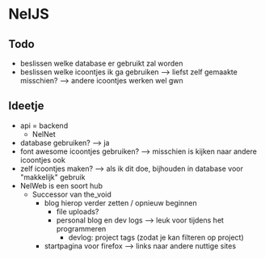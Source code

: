 # NelJS

## Todo

- beslissen welke database er gebruikt zal worden
- beslissen welke icoontjes ik ga gebruiken --> liefst zelf gemaakte misschien? --> andere icoontjes werken wel gwn

## Ideetje

- api = backend
  - NelNet
- database gebruiken? --> ja
- font awesome icoontjes gebruiken? --> misschien is kijken naar andere icoontjes ook
- zelf icoontjes maken? --> als ik dit doe, bijhouden in database voor "makkelijk" gebruik
- NelWeb is een soort hub
  - Successor van the_void
    - blog hierop verder zetten / opnieuw beginnen
      - file uploads?
      - personal blog en dev logs --> leuk voor tijdens het programmeren
        - devlog: project tags (zodat je kan filteren op project)
    - startpagina voor firefox --> links naar andere nuttige sites